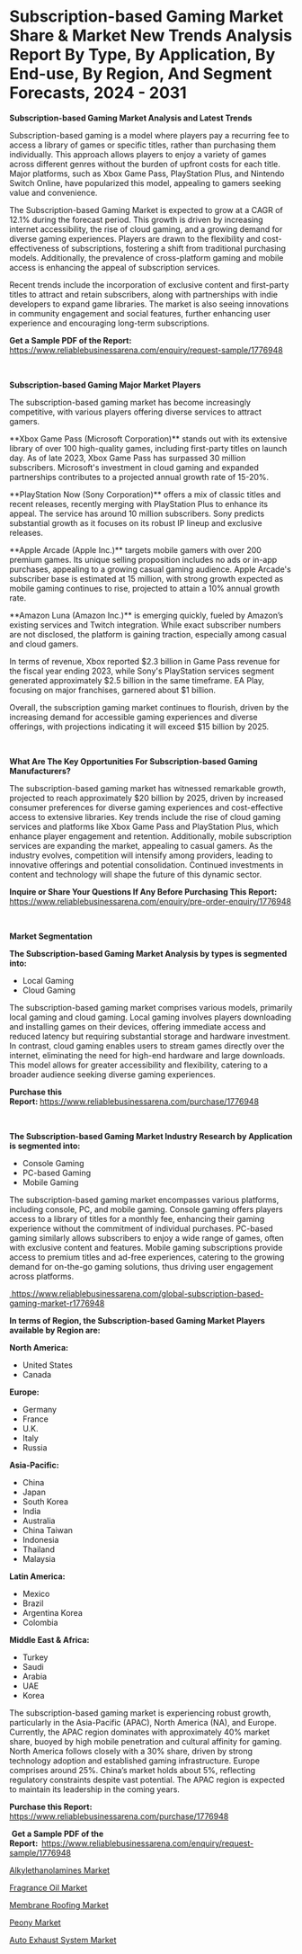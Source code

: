 <p><h1>Subscription-based Gaming Market Share & Market New Trends Analysis Report By Type, By Application, By End-use, By Region, And Segment Forecasts, 2024 - 2031</h1></p><p><strong>Subscription-based Gaming Market Analysis and Latest Trends</strong></p>
<p><p>Subscription-based gaming is a model where players pay a recurring fee to access a library of games or specific titles, rather than purchasing them individually. This approach allows players to enjoy a variety of games across different genres without the burden of upfront costs for each title. Major platforms, such as Xbox Game Pass, PlayStation Plus, and Nintendo Switch Online, have popularized this model, appealing to gamers seeking value and convenience.</p><p>The Subscription-based Gaming Market is expected to grow at a CAGR of 12.1% during the forecast period. This growth is driven by increasing internet accessibility, the rise of cloud gaming, and a growing demand for diverse gaming experiences. Players are drawn to the flexibility and cost-effectiveness of subscriptions, fostering a shift from traditional purchasing models. Additionally, the prevalence of cross-platform gaming and mobile access is enhancing the appeal of subscription services.</p><p>Recent trends include the incorporation of exclusive content and first-party titles to attract and retain subscribers, along with partnerships with indie developers to expand game libraries. The market is also seeing innovations in community engagement and social features, further enhancing user experience and encouraging long-term subscriptions.</p></p>
<p><strong>Get a Sample PDF of the Report:&nbsp;</strong> <a href="https://www.reliablebusinessarena.com/enquiry/request-sample/1776948?utm_campaign=1461&utm_medium=2&utm_source=Github&utm_content=ia&utm_term=09102024&utm_id=subscription-based-gaming">https://www.reliablebusinessarena.com/enquiry/request-sample/1776948</a></p>
<p>&nbsp;</p>
<p><strong>Subscription-based Gaming Major Market Players</strong></p>
<p><p>The subscription-based gaming market has become increasingly competitive, with various players offering diverse services to attract gamers. </p><p>**Xbox Game Pass (Microsoft Corporation)** stands out with its extensive library of over 100 high-quality games, including first-party titles on launch day. As of late 2023, Xbox Game Pass has surpassed 30 million subscribers. Microsoft's investment in cloud gaming and expanded partnerships contributes to a projected annual growth rate of 15-20%. </p><p>**PlayStation Now (Sony Corporation)** offers a mix of classic titles and recent releases, recently merging with PlayStation Plus to enhance its appeal. The service has around 10 million subscribers. Sony predicts substantial growth as it focuses on its robust IP lineup and exclusive releases.</p><p>**Apple Arcade (Apple Inc.)** targets mobile gamers with over 200 premium games. Its unique selling proposition includes no ads or in-app purchases, appealing to a growing casual gaming audience. Apple Arcade's subscriber base is estimated at 15 million, with strong growth expected as mobile gaming continues to rise, projected to attain a 10% annual growth rate.</p><p>**Amazon Luna (Amazon Inc.)** is emerging quickly, fueled by Amazon’s existing services and Twitch integration. While exact subscriber numbers are not disclosed, the platform is gaining traction, especially among casual and cloud gamers.</p><p>In terms of revenue, Xbox reported $2.3 billion in Game Pass revenue for the fiscal year ending 2023, while Sony's PlayStation services segment generated approximately $2.5 billion in the same timeframe. EA Play, focusing on major franchises, garnered about $1 billion.</p><p>Overall, the subscription gaming market continues to flourish, driven by the increasing demand for accessible gaming experiences and diverse offerings, with projections indicating it will exceed $15 billion by 2025.</p></p>
<p>&nbsp;</p>
<p><strong>What Are The Key Opportunities For Subscription-based Gaming Manufacturers?</strong></p>
<p><p>The subscription-based gaming market has witnessed remarkable growth, projected to reach approximately $20 billion by 2025, driven by increased consumer preferences for diverse gaming experiences and cost-effective access to extensive libraries. Key trends include the rise of cloud gaming services and platforms like Xbox Game Pass and PlayStation Plus, which enhance player engagement and retention. Additionally, mobile subscription services are expanding the market, appealing to casual gamers. As the industry evolves, competition will intensify among providers, leading to innovative offerings and potential consolidation. Continued investments in content and technology will shape the future of this dynamic sector.</p></p>
<p><strong>Inquire or Share Your Questions If Any Before Purchasing This Report:</strong> <a href="https://www.reliablebusinessarena.com/enquiry/pre-order-enquiry/1776948?utm_campaign=1461&utm_medium=2&utm_source=Github&utm_content=ia&utm_term=09102024&utm_id=subscription-based-gaming">https://www.reliablebusinessarena.com/enquiry/pre-order-enquiry/1776948</a></p>
<p>&nbsp;</p>
<p><strong>Market Segmentation</strong></p>
<p><strong>The Subscription-based Gaming Market Analysis by types is segmented into:</strong></p>
<p><ul><li>Local Gaming</li><li>Cloud Gaming</li></ul></p>
<p><p>The subscription-based gaming market comprises various models, primarily local gaming and cloud gaming. Local gaming involves players downloading and installing games on their devices, offering immediate access and reduced latency but requiring substantial storage and hardware investment. In contrast, cloud gaming enables users to stream games directly over the internet, eliminating the need for high-end hardware and large downloads. This model allows for greater accessibility and flexibility, catering to a broader audience seeking diverse gaming experiences.</p></p>
<p><strong>Purchase this Report:&nbsp;</strong><a href="https://www.reliablebusinessarena.com/purchase/1776948?utm_campaign=1461&utm_medium=2&utm_source=Github&utm_content=ia&utm_term=09102024&utm_id=subscription-based-gaming">https://www.reliablebusinessarena.com/purchase/1776948</a></p>
<p>&nbsp;</p>
<p><strong>The Subscription-based Gaming Market Industry Research by Application is segmented into:</strong></p>
<p><ul><li>Console Gaming</li><li>PC-based Gaming</li><li>Mobile Gaming</li></ul></p>
<p><p>The subscription-based gaming market encompasses various platforms, including console, PC, and mobile gaming. Console gaming offers players access to a library of titles for a monthly fee, enhancing their gaming experience without the commitment of individual purchases. PC-based gaming similarly allows subscribers to enjoy a wide range of games, often with exclusive content and features. Mobile gaming subscriptions provide access to premium titles and ad-free experiences, catering to the growing demand for on-the-go gaming solutions, thus driving user engagement across platforms.</p></p>
<p><a href="https://www.reliablebusinessarena.com/global-subscription-based-gaming-market-r1776948?utm_campaign=1461&utm_medium=2&utm_source=Github&utm_content=ia&utm_term=09102024&utm_id=subscription-based-gaming">&nbsp;https://www.reliablebusinessarena.com/global-subscription-based-gaming-market-r1776948</a></p>
<p><strong>In terms of Region, the Subscription-based Gaming Market Players available by Region are:</strong></p>
<p>
    <p> <strong> North America: </strong>
        <ul>
            <li>United States</li>
            <li>Canada</li>
        </ul>
        </p> 
    <p> <strong> Europe: </strong>
        <ul>
            <li>Germany</li>
            <li>France</li>
            <li>U.K.</li>
            <li>Italy</li>
            <li>Russia</li>
        </ul>
        </p> 
    <p> <strong> Asia-Pacific: </strong>
        <ul>
            <li>China</li>
            <li>Japan</li>
            <li>South Korea</li>
            <li>India</li>
            <li>Australia</li>
            <li>China Taiwan</li>
            <li>Indonesia</li>
            <li>Thailand</li>
            <li>Malaysia</li>
        </ul>
        </p> 
    <p> <strong> Latin America: </strong>
        <ul>
            <li>Mexico</li>
            <li>Brazil</li>
            <li>Argentina Korea</li>
            <li>Colombia</li>
        </ul>
        </p> 
    <p> <strong> Middle East & Africa: </strong>
        <ul>
            <li>Turkey</li>
            <li>Saudi</li>
            <li>Arabia</li>
            <li>UAE</li>
            <li>Korea</li>
        </ul>
    </p>
    </p>
<p><p>The subscription-based gaming market is experiencing robust growth, particularly in the Asia-Pacific (APAC), North America (NA), and Europe. Currently, the APAC region dominates with approximately 40% market share, buoyed by high mobile penetration and cultural affinity for gaming. North America follows closely with a 30% share, driven by strong technology adoption and established gaming infrastructure. Europe comprises around 25%. China’s market holds about 5%, reflecting regulatory constraints despite vast potential. The APAC region is expected to maintain its leadership in the coming years.</p></p>
<p><strong>Purchase this Report: </strong><a href="https://www.reliablebusinessarena.com/purchase/1776948?utm_campaign=1461&utm_medium=2&utm_source=Github&utm_content=ia&utm_term=09102024&utm_id=subscription-based-gaming">https://www.reliablebusinessarena.com/purchase/1776948</a></p>
<p>&nbsp;<strong>Get a Sample PDF of the Report:&nbsp;&nbsp;</strong><a href="https://www.reliablebusinessarena.com/enquiry/request-sample/1776948?utm_campaign=1461&utm_medium=2&utm_source=Github&utm_content=ia&utm_term=09102024&utm_id=subscription-based-gaming">https://www.reliablebusinessarena.com/enquiry/request-sample/1776948</a></p>
<p><strong></strong></p>
<p><p><a href="https://www.linkedin.com/pulse/unlocking-growth-potential-strategic-analysis-alkylethanolamines-typrc?utm_campaign=1461&utm_medium=2&utm_source=Github&utm_content=ia&utm_term=09102024&utm_id=subscription-based-gaming">Alkylethanolamines Market</a></p><p><a href="https://www.linkedin.com/pulse/global-fragrance-oil-market-landscape-future-trends-strategic-pbngc?utm_campaign=1461&utm_medium=2&utm_source=Github&utm_content=ia&utm_term=09102024&utm_id=subscription-based-gaming">Fragrance Oil Market</a></p><p><a href="https://www.linkedin.com/pulse/membrane-roofing-revenue-growth-report-2024-2031-research-agenda-omgac?utm_campaign=1461&utm_medium=2&utm_source=Github&utm_content=ia&utm_term=09102024&utm_id=subscription-based-gaming">Membrane Roofing Market</a></p><p><a href="https://www.linkedin.com/pulse/investing-peony-market-trends-leading-products-regional-growth-o0kue?utm_campaign=1461&utm_medium=2&utm_source=Github&utm_content=ia&utm_term=09102024&utm_id=subscription-based-gaming">Peony Market</a></p><p><a href="https://www.linkedin.com/pulse/auto-exhaust-system-market-growth-segmentation-regional-d1ohc?utm_campaign=1461&utm_medium=2&utm_source=Github&utm_content=ia&utm_term=09102024&utm_id=subscription-based-gaming">Auto Exhaust System Market</a></p></p>